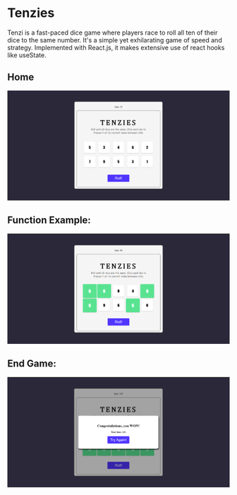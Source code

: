 # Tenzies
Tenzi is a fast-paced dice game where players race to roll all ten of their dice to the same number. It's a simple yet exhilarating game of speed and strategy.
Implemented with React.js, it makes extensive use of react hooks like useState.

## Home
![Home](images/home.png)

## Function Example:
![Mid game](images/function.png)

## End Game:
![End Game](images/end_game.png)
